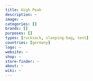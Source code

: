 ```yaml
---
title: High Peak
description: ~
image: ~
categories: []
brands: []
purposes: []
types: [rucksack, sleeping-bag, tent]
countries: [germany]
logo: ~
website: ~
shop: ~
store-finder: ~
about: ~
wiki: ~
---
```

